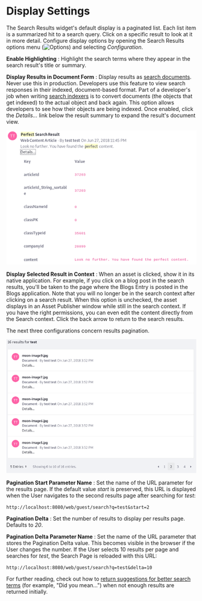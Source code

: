 # Display Settings [](id=display-settings)

The Search Results widget's default display is a paginated list. Each list item
is a summarized hit to a search query. Click on a specific result to look at it
in more detail. Configure display options by opening the Search Results options
menu (![Options](../../../images/icon-app-options.png)) and selecting
*Configuration*. 

**Enable Highlighting**
: Highlight the search terms where they appear in the search result's title or
summary.

**Display Results in Document Form**
: Display results as 
[search documents](/develop/tutorials/-/knowledge_base/7-1/introduction-to-liferay-search).
Never use this in production. Developers use this feature to view search
responses in their indexed, document-based format. Part of a developer's job
when writing 
[search indexers](/develop/tutorials/-/knowledge_base/7-1/introduction-to-liferay-search#indexers)
is to convert documents (the objects that get indexed) to the actual object and
back again. This option allows developers to see how their objects are being
indexed. Once enabled, click the *Details...* link below the result summary to
expand the result's document view.

![Figure 1: Viewing a results document lets you inspect exactly what's being indexed for a particular asset. This is just a small portion of one document.](../../../images/search-results-document.png)

**Display Selected Result in Context**
: When an asset is clicked, show it in its native application. For example, if
you click on a blog post in the search results, you'll be taken to the page
where the Blogs Entry is posted in the Blogs application. Note that you will no
longer be in the search context after clicking on a search result. When this
option is unchecked, the asset displays in an Asset Publisher window while still
in the search context. If you have the right permissions, you can even edit the
content directly from the Search context. Click the back arrow to return to the
search results.

The next three configurations concern results pagination.

![Figure 2: The number of results per page and the URL parameter names used to control pagination behavior are configurable.](../../../images/search-results-pagination.png)

**Pagination Start Parameter Name**
: Set the name of the URL parameter for the results page. If the default value
*start* is preserved, this URL is displayed when the User navigates to the
second results page after searching for *test*:

    http://localhost:8080/web/guest/search?q=test&start=2

**Pagination Delta**
: Set the number of results to display per results page. Defaults to *20*.

**Pagination Delta Parameter Name**
: Set the name of the URL parameter that stores the Pagination Delta value. This
becomes visible in the browser if the User changes the number. If the User
selects 10 results per page and searches for *test*, the Search Page is reloaded
with this URL:

    http://localhost:8080/web/guest/search?q=test&delta=10

For further reading, check out how to [return suggestions for better search
terms](/discover/portal/-/knowledge_base/7-1/searching-for-assets#search-suggestion)
(for example, "Did you mean...") when not enough results are returned initially.
